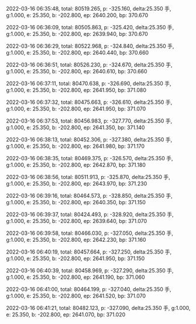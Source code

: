 2022-03-16 06:35:48, total: 80519.265, p: -325.160, delta:25.350 手, g:1.000, e: 25.350, b: -202.800, ep: 2640.200, bp: 370.670

2022-03-16 06:36:09, total: 80505.863, p: -325.420, delta:25.350 手, g:1.000, e: 25.350, b: -202.800, ep: 2639.940, bp: 370.670

2022-03-16 06:36:29, total: 80522.968, p: -324.840, delta:25.350 手, g:1.000, e: 25.350, b: -202.800, ep: 2640.440, bp: 370.660

2022-03-16 06:36:51, total: 80526.230, p: -324.670, delta:25.350 手, g:1.000, e: 25.350, b: -202.800, ep: 2640.610, bp: 370.660

2022-03-16 06:37:11, total: 80470.638, p: -326.690, delta:25.350 手, g:1.000, e: 25.350, b: -202.800, ep: 2641.950, bp: 371.080

2022-03-16 06:37:32, total: 80475.663, p: -326.610, delta:25.350 手, g:1.000, e: 25.350, b: -202.800, ep: 2641.950, bp: 371.070

2022-03-16 06:37:53, total: 80456.983, p: -327.770, delta:25.350 手, g:1.000, e: 25.350, b: -202.800, ep: 2641.350, bp: 371.140

2022-03-16 06:38:13, total: 80452.306, p: -327.380, delta:25.350 手, g:1.000, e: 25.350, b: -202.800, ep: 2641.980, bp: 371.170

2022-03-16 06:38:35, total: 80469.375, p: -326.570, delta:25.350 手, g:1.000, e: 25.350, b: -202.800, ep: 2642.870, bp: 371.180

2022-03-16 06:38:56, total: 80511.913, p: -325.870, delta:25.350 手, g:1.000, e: 25.350, b: -202.800, ep: 2643.970, bp: 371.230

2022-03-16 06:39:16, total: 80464.573, p: -328.850, delta:25.350 手, g:1.000, e: 25.350, b: -202.800, ep: 2640.350, bp: 371.150

2022-03-16 06:39:37, total: 80424.493, p: -328.920, delta:25.350 手, g:1.000, e: 25.350, b: -202.800, ep: 2639.640, bp: 371.070

2022-03-16 06:39:58, total: 80466.030, p: -327.050, delta:25.350 手, g:1.000, e: 25.350, b: -202.800, ep: 2642.230, bp: 371.160

2022-03-16 06:40:19, total: 80457.664, p: -327.250, delta:25.350 手, g:1.000, e: 25.350, b: -202.800, ep: 2641.950, bp: 371.150

2022-03-16 06:40:39, total: 80458.969, p: -327.290, delta:25.350 手, g:1.000, e: 25.350, b: -202.800, ep: 2641.190, bp: 371.060

2022-03-16 06:41:00, total: 80464.199, p: -327.040, delta:25.350 手, g:1.000, e: 25.350, b: -202.800, ep: 2641.520, bp: 371.070

2022-03-16 06:41:21, total: 80482.123, p: -327.090, delta:25.350 手, g:1.000, e: 25.350, b: -202.800, ep: 2641.070, bp: 371.020